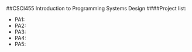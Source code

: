 ##CSCI455 Introduction to Programming Systems Design
####Project list:
- PA1:
- PA2:
- PA3: 
- PA4: 
- PA5: